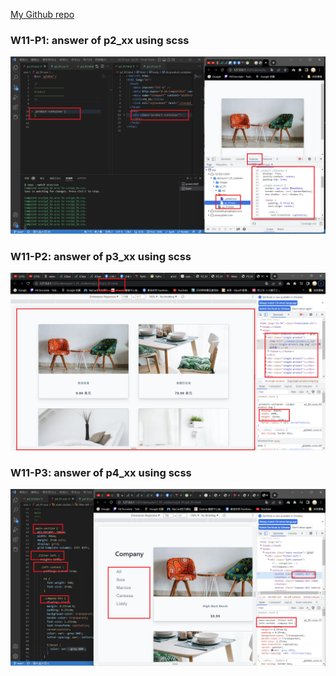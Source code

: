 [My Github repo](https://github.com/abc6577/1111-sweb-1N-demo-211410591/tree/main/demo/md/w02_91)

### W11-P1: answer of p2_xx using scss

![](w11-p1.png)

### W11-P2: answer of p3_xx using scss

![](w11-p2.png)

### W11-P3: answer of p4_xx using scss

![](w11-p3.png)